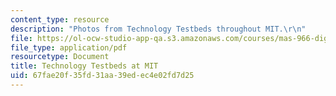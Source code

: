 ```yaml
---
content_type: resource
description: "Photos from Technology Testbeds throughout MIT.\r\n"
file: https://ol-ocw-studio-app-qa.s3.amazonaws.com/courses/mas-966-digital-anthropology-spring-2003/67fae20f35fd31aa39edec4e02fd7d25_examplesatmit.pdf
file_type: application/pdf
resourcetype: Document
title: Technology Testbeds at MIT
uid: 67fae20f-35fd-31aa-39ed-ec4e02fd7d25
---
```

